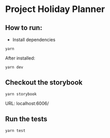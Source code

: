 # Project Holiday Planner

## How to run:

- Install dependencies

```
yarn
```

After installed:

```
yarn dev
```

## Checkout the storybook

```
yarn storybook
```

URL: localhost:6006/

## Run the tests

```
yarn test
```
